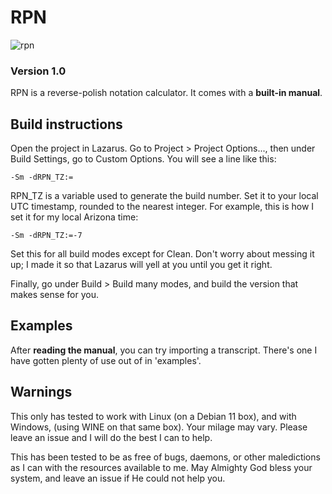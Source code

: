 # RPN
![rpn](https://github.com/shadowofneptune/rpn/assets/56777828/9d0edbb6-fa2e-496a-a641-0a53aa373d96)

### Version 1.0

RPN is a reverse-polish notation calculator. It comes
with a **built-in manual**.

## Build instructions

Open the project in Lazarus. Go to Project > Project Options..., then under
Build Settings, go to Custom Options. You will see a line like this:

```
-Sm -dRPN_TZ:=
```

RPN_TZ is a variable used to generate the build number. Set it to your local
UTC timestamp, rounded to the nearest integer. For example, this is how I
set it for my local Arizona time:

```
-Sm -dRPN_TZ:=-7
```

Set this for all build modes except for Clean. Don't worry about messing it up;
I made it so that Lazarus will yell at you until you get it right.

Finally, go under Build > Build many modes, and build the version that makes
sense for you.

## Examples

After **reading the manual**, you can try importing a transcript. There's one
I have gotten plenty of use out of in 'examples'.

## Warnings

This only has tested to work with Linux (on a Debian 11 box), and with Windows,
(using WINE on that same box). Your milage may vary. Please leave an issue
and I will do the best I can to help.

This has been tested to be as free of bugs, daemons, or other maledictions as
I can with the resources available to me. May Almighty God bless your system,
and leave an issue if He could not help you.

